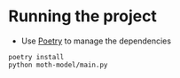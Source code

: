 # Running the project

- Use [Poetry](https://python-poetry.org/docs/#installation) to manage the dependencies

```
poetry install
python moth-model/main.py
```
